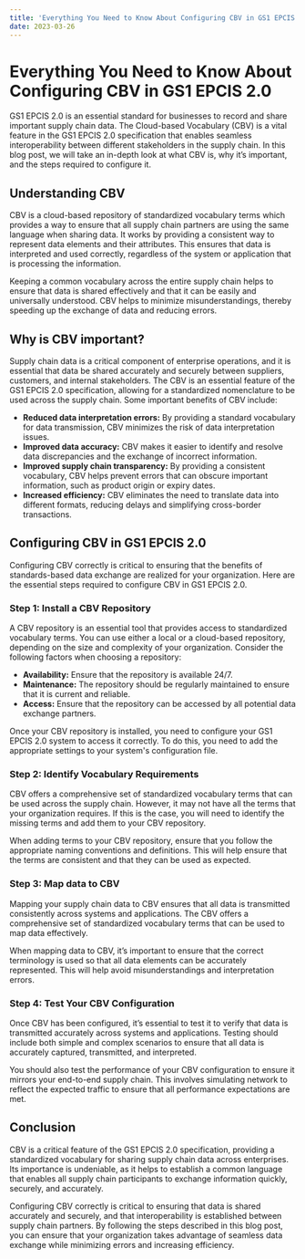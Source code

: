 ```yaml
---
title: 'Everything You Need to Know About Configuring CBV in GS1 EPCIS 2.0 '
date: 2023-03-26
---
```


# Everything You Need to Know About Configuring CBV in GS1 EPCIS 2.0

GS1 EPCIS 2.0 is an essential standard for businesses to record and share important supply chain data. The Cloud-based Vocabulary (CBV) is a vital feature in the GS1 EPCIS 2.0 specification that enables seamless interoperability between different stakeholders in the supply chain. In this blog post, we will take an in-depth look at what CBV is, why it’s important, and the steps required to configure it.

## Understanding CBV

CBV is a cloud-based repository of standardized vocabulary terms which provides a way to ensure that all supply chain partners are using the same language when sharing data. It works by providing a consistent way to represent data elements and their attributes. This ensures that data is interpreted and used correctly, regardless of the system or application that is processing the information.

Keeping a common vocabulary across the entire supply chain helps to ensure that data is shared effectively and that it can be easily and universally understood. CBV helps to minimize misunderstandings, thereby speeding up the exchange of data and reducing errors.

## Why is CBV important?

Supply chain data is a critical component of enterprise operations, and it is essential that data be shared accurately and securely between suppliers, customers, and internal stakeholders. The CBV is an essential feature of the GS1 EPCIS 2.0 specification, allowing for a standardized nomenclature to be used across the supply chain. Some important benefits of CBV include:

- **Reduced data interpretation errors:** By providing a standard vocabulary for data transmission, CBV minimizes the risk of data interpretation issues.
- **Improved data accuracy:** CBV makes it easier to identify and resolve data discrepancies and the exchange of incorrect information.
- **Improved supply chain transparency:** By providing a consistent vocabulary, CBV helps prevent errors that can obscure important information, such as product origin or expiry dates.
- **Increased efficiency:** CBV eliminates the need to translate data into different formats, reducing delays and simplifying cross-border transactions.

## Configuring CBV in GS1 EPCIS 2.0

Configuring CBV correctly is critical to ensuring that the benefits of standards-based data exchange are realized for your organization. Here are the essential steps required to configure CBV in GS1 EPCIS 2.0.

### Step 1: Install a CBV Repository

A CBV repository is an essential tool that provides access to standardized vocabulary terms. You can use either a local or a cloud-based repository, depending on the size and complexity of your organization. Consider the following factors when choosing a repository:

- **Availability:** Ensure that the repository is available 24/7.
- **Maintenance:** The repository should be regularly maintained to ensure that it is current and reliable.
- **Access:** Ensure that the repository can be accessed by all potential data exchange partners.

Once your CBV repository is installed, you need to configure your GS1 EPCIS 2.0 system to access it correctly. To do this, you need to add the appropriate settings to your system's configuration file.

### Step 2: Identify Vocabulary Requirements

CBV offers a comprehensive set of standardized vocabulary terms that can be used across the supply chain. However, it may not have all the terms that your organization requires. If this is the case, you will need to identify the missing terms and add them to your CBV repository.

When adding terms to your CBV repository, ensure that you follow the appropriate naming conventions and definitions. This will help ensure that the terms are consistent and that they can be used as expected.

### Step 3: Map data to CBV

Mapping your supply chain data to CBV ensures that all data is transmitted consistently across systems and applications. The CBV offers a comprehensive set of standardized vocabulary terms that can be used to map data effectively.

When mapping data to CBV, it’s important to ensure that the correct terminology is used so that all data elements can be accurately represented. This will help avoid misunderstandings and interpretation errors.

### Step 4: Test Your CBV Configuration

Once CBV has been configured, it’s essential to test it to verify that data is transmitted accurately across systems and applications. Testing should include both simple and complex scenarios to ensure that all data is accurately captured, transmitted, and interpreted.

You should also test the performance of your CBV configuration to ensure it mirrors your end-to-end supply chain. This involves simulating network to reflect the expected traffic to ensure that all performance expectations are met.

## Conclusion

CBV is a critical feature of the GS1 EPCIS 2.0 specification, providing a standardized vocabulary for sharing supply chain data across enterprises. Its importance is undeniable, as it helps to establish a common language that enables all supply chain participants to exchange information quickly, securely, and accurately.

Configuring CBV correctly is critical to ensuring that data is shared accurately and securely, and that interoperability is established between supply chain partners. By following the steps described in this blog post, you can ensure that your organization takes advantage of seamless data exchange while minimizing errors and increasing efficiency.
